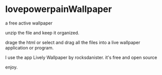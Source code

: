 # lovepowerpainWallpaper
a free active wallpaper 

unzip the file and keep it organized.

drage the html or select and drag all the files into a live wallpaper application or program.

I use the app Lively Wallpaper by rocksdanister. it's free and open source 

enjoy.
